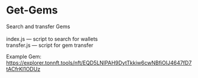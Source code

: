 # Get-Gems
Search and transfer Gems<br><br>
index.js — script to search for wallets<br>
transfer.js — script for gem transfer

Example Gem: https://explorer.tonnft.tools/nft/EQD5LNIPAH9DytTkkiw6cwNBfiOIJ4647fD7tACfrKl1ODUz
